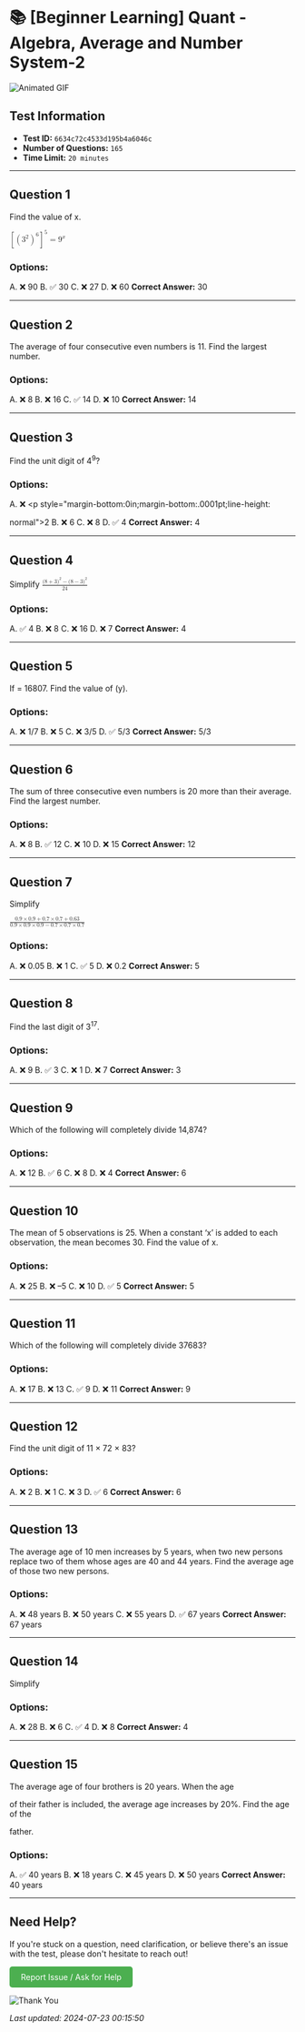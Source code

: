 # 📚 [Beginner Learning] Quant - Algebra, Average and Number System-2

![Animated GIF](https://media.giphy.com/media/l0HlNaQ6gWfllcjDO/giphy.gif)

## Test Information

- **Test ID:** `6634c72c4533d195b4a6046c`
- **Number of Questions:** `165`
- **Time Limit:** `20 minutes`

---

## Question 1
Find the value of x.
<!-- MathType@Translator@5@5@MathML2 (DataObject).tdl@MathML 2.0 (DataObject)@ --><math xmlns="http://www.w3.org/1998/Math/MathML"><mrow><msup><mrow><mrow><mo>[</mo><mrow><msup><mrow><mrow><mo>(</mo><mrow><msup><mn>3</mn><mn>2</mn></msup></mrow><mo>)</mo></mrow></mrow><mn>6</mn></msup></mrow><mo>]</mo></mrow></mrow><mn>5</mn></msup><mo>=</mo><msup><mn>9</mn><mi>x</mi></msup></mrow></math><!-- MathType@End@5@5@ -->

### Options:

A. ❌ 90
B. ✅ 30
C. ❌ 27
D. ❌ 60
**Correct Answer:** 30

---

## Question 2
The average of four consecutive even numbers is 11. Find the largest number.

### Options:

A. ❌ 8
B. ❌ 16
C. ✅ 14
D. ❌ 10
**Correct Answer:** 14

---

## Question 3
Find the unit digit of 4<sup>9</sup>?

### Options:

A. ❌ <p style="margin-bottom:0in;margin-bottom:.0001pt;line-height:
normal">2
B. ❌ 6
C. ❌ 8
D. ✅ 4
**Correct Answer:** 4

---

## Question 4
Simplify <!-- MathType@Translator@5@5@MathML2 (DataObject).tdl@MathML 2.0 (DataObject)@ --><math xmlns="http://www.w3.org/1998/Math/MathML"><mrow><mfrac><mrow><msup><mrow><mo stretchy="false">(</mo><mn>8</mn><mo>+</mo><mn>3</mn><mo stretchy="false">)</mo></mrow><mn>2</mn></msup><mo>−</mo><msup><mrow><mo stretchy="false">(</mo><mn>8</mn><mo>−</mo><mn>3</mn><mo stretchy="false">)</mo></mrow><mn>2</mn></msup></mrow><mrow><mn>24</mn></mrow></mfrac></mrow></math><!-- MathType@End@5@5@ -->

### Options:

A. ✅ 4
B. ❌ 8
C. ❌ 16
D. ❌ 7
**Correct Answer:** 4

---

## Question 5
If <script type="math/tex">(343)^{y}</script>= 16807. Find the value of (y).

### Options:

A. ❌ 1/7
B. ❌ 5
C. ❌ 3/5
D. ✅ 5/3
**Correct Answer:** 5/3

---

## Question 6
The sum of three consecutive even numbers is 20 more than their average. Find the largest number.

### Options:

A. ❌ 8
B. ✅ 12
C. ❌ 10
D. ❌ 15
**Correct Answer:** 12

---

## Question 7
Simplify 
<!-- MathType@Translator@5@5@MathML2 (DataObject).tdl@MathML 2.0 (DataObject)@ --><math xmlns="http://www.w3.org/1998/Math/MathML"><mrow><mfrac><mrow><mn>0.9</mn><mo>×</mo><mn>0.9</mn><mo>+</mo><mn>0.7</mn><mo>×</mo><mn>0.7</mn><mo>+</mo><mn>0.63</mn></mrow><mrow><mn>0.9</mn><mo>×</mo><mn>0.9</mn><mo>×</mo><mn>0.9</mn><mo>−</mo><mn>0.7</mn><mo>×</mo><mn>0.7</mn><mo>×</mo><mn>0.7</mn></mrow></mfrac></mrow></math><!-- MathType@End@5@5@ -->

### Options:

A. ❌ 0.05
B. ❌ 1
C. ✅ 5
D. ❌ 0.2
**Correct Answer:** 5

---

## Question 8
Find the last digit of 3<sup>17</sup>.

### Options:

A. ❌ 9
B. ✅ 3
C. ❌ 1
D. ❌ 7
**Correct Answer:** 3

---

## Question 9
Which of the following will completely divide 14,874?

### Options:

A. ❌ 12
B. ✅ 6
C. ❌ 8
D. ❌ 4
**Correct Answer:** 6

---

## Question 10
The mean of 5 observations is 25. When a constant ‘x’ is added to each observation, the mean becomes 30. Find the value of x.

### Options:

A. ❌ 25
B. ❌ –5
C. ❌ 10
D. ✅ 5
**Correct Answer:** 5

---

## Question 11
Which of the following will completely divide 37683?

### Options:

A. ❌ 17
B. ❌ 13
C. ✅ 9
D. ❌ 11
**Correct Answer:** 9

---

## Question 12
Find the unit digit of 11 × 72 × 83?

### Options:

A. ❌ 2
B. ❌ 1
C. ❌ 3
D. ✅ 6
**Correct Answer:** 6

---

## Question 13
The average age of 10 men increases by 5 years, when two new persons replace two of them whose ages are 40 and 44 years. Find the average age of those two new persons.

### Options:

A. ❌ 48 years
B. ❌ 50 years
C. ❌ 55 years
D. ✅ 67 years
**Correct Answer:** 67 years

---

## Question 14
Simplify <script type="math/tex">\frac{\left(\right. 7^{2} + 4^{2} + 56 \left.\right) - \left(\right. 7^{2} + 4^{2} - 56 \left.\right)}{28}</script>

### Options:

A. ❌ 28
B. ❌ 6
C. ✅ 4
D. ❌ 8
**Correct Answer:** 4

---

## Question 15
The average age of four brothers is 20 years. When the age
of their father is included, the average age increases by 20%. Find the age of the
father.

### Options:

A. ✅ 40 years
B. ❌ 18 years
C. ❌ 45 years
D. ❌ 50 years
**Correct Answer:** 40 years

---

## Need Help?

If you're stuck on a question, need clarification, or believe there's an issue with the test, please don't hesitate to reach out!

<a href='mailto:ujjwaljha744@gmail.com?subject=Help%20Needed%20-%20_Beginner Learning_ Quant - Algebra_ Average and Number System-2&body=Test%20ID%3A%206634c72c4533d195b4a6046c%0A%0AQuestion%20Number%3A%20%0A%0ADescription%20of%20Issue%3A%20' style='display: inline-block; padding: 10px 20px; background-color: #4CAF50; color: white; text-decoration: none; border-radius: 5px;'>Report Issue / Ask for Help</a>

![Thank You](https://media.giphy.com/media/M9NbzZjAcxq9jS9LZJ/giphy.gif)

*Last updated: 2024-07-23 00:15:50*
